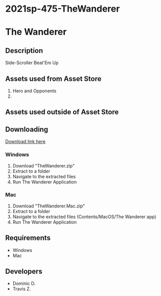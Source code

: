 # 2021sp-475-TheWanderer
# The Wanderer

## Description
Side-Scroller Beat'Em Up

## Assets used from Asset Store
1. Hero and Opponents
2.
## Assets used outside of Asset Store

## Downloading 
[Download link here](https://github.com/mucsci-students/2021sp-475-TheWanderer/releases/tag/v1.0)
### Windows
1. Download "TheWanderer.zip"
2. Extract to a folder
3. Navigate to the extracted files
4. Run The Wanderer Application
### Mac
1. Download "TheWanderer.Mac.zip"
2. Extract to a folder
3. Navigate to the extracted files (Contents/MacOS/The Wanderer app)
4. Run The Wanderer Application


## Requirements
* Windows 
* Mac

## Developers
* Dominic D.
* Travis Z.

